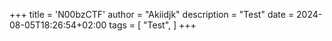 +++
title = 'N00bzCTF'
author = "Akiidjk"
description = "Test"
date = 2024-08-05T18:26:54+02:00
tags = [
    "Test",
]
+++


